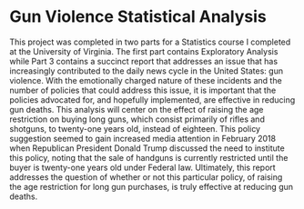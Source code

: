 # Gun Violence Statistical Analysis
This project was completed in two parts for a Statistics course I completed at the University of Virginia. The first part contains Exploratory Analysis while Part 3 contains a succinct report that addresses an issue that has increasingly contributed to the daily news cycle in the United States: gun violence. With the emotionally charged nature of these incidents and the number of policies that could address this issue, it is important that the policies advocated for, and hopefully implemented, are effective in reducing gun deaths. This analysis will center on the effect of raising the age restriction on buying long guns, which consist primarily of rifles and shotguns, to twenty-one years old, instead of eighteen. This policy suggestion seemed to gain increased media attention in February 2018 when Republican President Donald Trump discussed the need to institute this policy, noting that the sale of handguns is currently restricted until the buyer is twenty-one years old under Federal law. Ultimately, this report addresses the question of whether or not this particular policy, of raising the age restriction for long gun purchases, is truly effective at reducing gun deaths.
